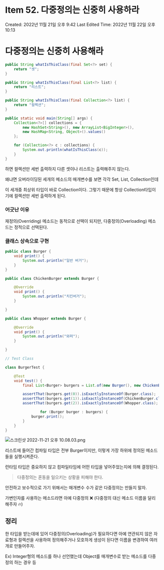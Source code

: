 # Item 52. 다중정의는 신중히 사용하라

Created: 2022년 11월 21일 오후 9:42
Last Edited Time: 2022년 11월 22일 오후 10:13

# 다중정의는 신중히 사용해라

```java
public String whatIsThisClass(final Set<?> set) {
    return "셋";
}

public String whatIsThisClass(final List<?> list) {
    return "리스트";
}

public String whatIsThisClass(final Collection<?> list) {
    return "컬렉션";
}

public static void main(String[] args) {
    Collection<?>[] collections = {
        new HashSet<String>(), new ArrayList<BigInteger>(), 
        new HashMap<String, Object>().values()
    };

    for (Collection<?> c : collections) {
        System.out.println(whatIsThisClass(c));
    }
}
```

하면 컬렉션만 세번 출력하지 다른 셋이나 리스트는 출력해주지 않는다.

왜냐면 오버라이딩된 세개의 메소드의 매개변수를 보면 각각 Set, List, Collection인데

이 세개중 최상위 타입이 바로 Collection이다. 그렇기 때문에 항상 Collection타입이기에 컬렉션만 세번 출력하게 된다.

### 어긋난 이유

재정의(Overriding) 메소드는 동적으로 선택이 되지만, 다중정의(Overloading) 메소드는 정적으로 선택된다.

### 클래스 상속으로 구현

```java
public class Burger {
    void print() {
        System.out.println("일반 버거");
    }
}

public class ChickenBurger extends Burger {

    @Override
    void print() {
        System.out.println("치킨버거");
    }

}

public class Whopper extends Burger {

    @Override
    void print() {
        System.out.println("와퍼");
    }

}

// Test Class

class BurgerTest {

    @Test
    void test() {
        final List<Burger> burgers = List.of(new Burger(), new ChickenBurger(), new Whopper());

        assertThat(burgers.get(0)).isExactlyInstanceOf(Burger.class);
        assertThat(burgers.get(1)).isExactlyInstanceOf(ChickenBurger.class);
        assertThat(burgers.get(2)).isExactlyInstanceOf(Whopper.class);

				for (Burger burger : burgers) {
            burger.print();
        }
    }
}
```

![스크린샷 2022-11-21 오후 10.08.03.png](Item%2052%20%E1%84%83%E1%85%A1%E1%84%8C%E1%85%AE%E1%86%BC%E1%84%8C%E1%85%A5%E1%86%BC%E1%84%8B%E1%85%B4%E1%84%82%E1%85%B3%E1%86%AB%20%E1%84%89%E1%85%B5%E1%86%AB%E1%84%8C%E1%85%AE%E1%86%BC%E1%84%92%E1%85%B5%20%E1%84%89%E1%85%A1%E1%84%8B%E1%85%AD%E1%86%BC%E1%84%92%E1%85%A1%E1%84%85%E1%85%A1%2075a29e593f85477ba4c29b8955986f5a/%25E1%2584%2589%25E1%2585%25B3%25E1%2584%258F%25E1%2585%25B3%25E1%2584%2585%25E1%2585%25B5%25E1%2586%25AB%25E1%2584%2589%25E1%2585%25A3%25E1%2586%25BA_2022-11-21_%25E1%2584%258B%25E1%2585%25A9%25E1%2584%2592%25E1%2585%25AE_10.08.03.png)

리스트에 들어간 컴파일 타입은 전부 Burger이지만, 이렇게 가장 하위에 정의된 메소드들을 실행시켜준다.

런타임 타입은 중요하지 않고 컴파일타임에 어떤 타입을 넣어주었는지에 의해 결정된다.

> 다중정의는 혼동을 일으키는 상황을 피해야 한다.
> 

안전하고 보수적으로 가기 위해서는 매개변수 수가 같은 다중정의는 만들지 말자.

가변인자를 사용하는 메소드라면 아예 다중정의 ❌ (다중정의 대신 메소드 이름을 달리 해주자 🔥)

## 정리

한 타입을 받는데에 있어 다중정의(Overloading)가 필요하다면 아예 연관되지 않은 자료형과 컬렉션을 사용하여 정의해주거나 모호하게 생성이 된다면 이름을 변경하여 여러개로 만들어주자.

Ex) Integer형의 메소드를 하나 선언했는데 Object를 매개변수로 받는 메소드를 다중정의 하는 경우 등